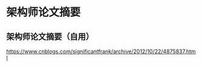 # 架构师论文摘要


## 架构师论文摘要（自用）

<https://www.cnblogs.com/significantfrank/archive/2012/10/22/4875837.html>
